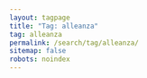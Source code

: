 ```yaml
---
layout: tagpage
title: "Tag: alleanza"
tag: alleanza
permalink: /search/tag/alleanza/
sitemap: false
robots: noindex
---
```

